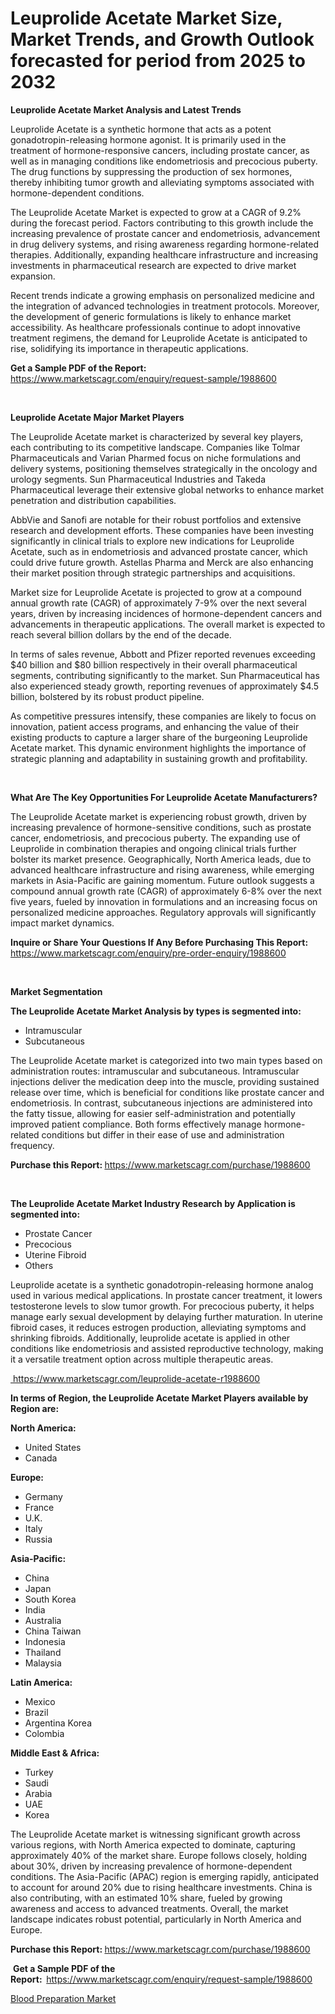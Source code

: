 <p><h1>Leuprolide Acetate Market Size, Market Trends, and Growth Outlook forecasted for period from 2025 to 2032</h1></p><p><strong>Leuprolide Acetate Market Analysis and Latest Trends</strong></p>
<p><p>Leuprolide Acetate is a synthetic hormone that acts as a potent gonadotropin-releasing hormone agonist. It is primarily used in the treatment of hormone-responsive cancers, including prostate cancer, as well as in managing conditions like endometriosis and precocious puberty. The drug functions by suppressing the production of sex hormones, thereby inhibiting tumor growth and alleviating symptoms associated with hormone-dependent conditions.</p><p>The Leuprolide Acetate Market is expected to grow at a CAGR of 9.2% during the forecast period. Factors contributing to this growth include the increasing prevalence of prostate cancer and endometriosis, advancement in drug delivery systems, and rising awareness regarding hormone-related therapies. Additionally, expanding healthcare infrastructure and increasing investments in pharmaceutical research are expected to drive market expansion. </p><p>Recent trends indicate a growing emphasis on personalized medicine and the integration of advanced technologies in treatment protocols. Moreover, the development of generic formulations is likely to enhance market accessibility. As healthcare professionals continue to adopt innovative treatment regimens, the demand for Leuprolide Acetate is anticipated to rise, solidifying its importance in therapeutic applications.</p></p>
<p><strong>Get a Sample PDF of the Report:&nbsp;</strong> <a href="https://www.marketscagr.com/enquiry/request-sample/1988600?utm_campaign=2987&utm_medium=2&utm_source=Github&utm_content=ia&utm_term=08032025&utm_id=leuprolide-acetate">https://www.marketscagr.com/enquiry/request-sample/1988600</a></p>
<p>&nbsp;</p>
<p><strong>Leuprolide Acetate Major Market Players</strong></p>
<p><p>The Leuprolide Acetate market is characterized by several key players, each contributing to its competitive landscape. Companies like Tolmar Pharmaceuticals and Varian Pharmed focus on niche formulations and delivery systems, positioning themselves strategically in the oncology and urology segments. Sun Pharmaceutical Industries and Takeda Pharmaceutical leverage their extensive global networks to enhance market penetration and distribution capabilities.</p><p>AbbVie and Sanofi are notable for their robust portfolios and extensive research and development efforts. These companies have been investing significantly in clinical trials to explore new indications for Leuprolide Acetate, such as in endometriosis and advanced prostate cancer, which could drive future growth. Astellas Pharma and Merck are also enhancing their market position through strategic partnerships and acquisitions.</p><p>Market size for Leuprolide Acetate is projected to grow at a compound annual growth rate (CAGR) of approximately 7-9% over the next several years, driven by increasing incidences of hormone-dependent cancers and advancements in therapeutic applications. The overall market is expected to reach several billion dollars by the end of the decade.</p><p>In terms of sales revenue, Abbott and Pfizer reported revenues exceeding $40 billion and $80 billion respectively in their overall pharmaceutical segments, contributing significantly to the market. Sun Pharmaceutical has also experienced steady growth, reporting revenues of approximately $4.5 billion, bolstered by its robust product pipeline.</p><p>As competitive pressures intensify, these companies are likely to focus on innovation, patient access programs, and enhancing the value of their existing products to capture a larger share of the burgeoning Leuprolide Acetate market. This dynamic environment highlights the importance of strategic planning and adaptability in sustaining growth and profitability.</p></p>
<p>&nbsp;</p>
<p><strong>What Are The Key Opportunities For Leuprolide Acetate Manufacturers?</strong></p>
<p><p>The Leuprolide Acetate market is experiencing robust growth, driven by increasing prevalence of hormone-sensitive conditions, such as prostate cancer, endometriosis, and precocious puberty. The expanding use of Leuprolide in combination therapies and ongoing clinical trials further bolster its market presence. Geographically, North America leads, due to advanced healthcare infrastructure and rising awareness, while emerging markets in Asia-Pacific are gaining momentum. Future outlook suggests a compound annual growth rate (CAGR) of approximately 6-8% over the next five years, fueled by innovation in formulations and an increasing focus on personalized medicine approaches. Regulatory approvals will significantly impact market dynamics.</p></p>
<p><strong>Inquire or Share Your Questions If Any Before Purchasing This Report:</strong> <a href="https://www.marketscagr.com/enquiry/pre-order-enquiry/1988600?utm_campaign=2987&utm_medium=2&utm_source=Github&utm_content=ia&utm_term=08032025&utm_id=leuprolide-acetate">https://www.marketscagr.com/enquiry/pre-order-enquiry/1988600</a></p>
<p>&nbsp;</p>
<p><strong>Market Segmentation</strong></p>
<p><strong>The Leuprolide Acetate Market Analysis by types is segmented into:</strong></p>
<p><ul><li>Intramuscular</li><li>Subcutaneous</li></ul></p>
<p><p>The Leuprolide Acetate market is categorized into two main types based on administration routes: intramuscular and subcutaneous. Intramuscular injections deliver the medication deep into the muscle, providing sustained release over time, which is beneficial for conditions like prostate cancer and endometriosis. In contrast, subcutaneous injections are administered into the fatty tissue, allowing for easier self-administration and potentially improved patient compliance. Both forms effectively manage hormone-related conditions but differ in their ease of use and administration frequency.</p></p>
<p><strong>Purchase this Report:&nbsp;</strong><a href="https://www.marketscagr.com/purchase/1988600?utm_campaign=2987&utm_medium=2&utm_source=Github&utm_content=ia&utm_term=08032025&utm_id=leuprolide-acetate">https://www.marketscagr.com/purchase/1988600</a></p>
<p>&nbsp;</p>
<p><strong>The Leuprolide Acetate Market Industry Research by Application is segmented into:</strong></p>
<p><ul><li>Prostate Cancer</li><li>Precocious</li><li>Uterine Fibroid</li><li>Others</li></ul></p>
<p><p>Leuprolide acetate is a synthetic gonadotropin-releasing hormone analog used in various medical applications. In prostate cancer treatment, it lowers testosterone levels to slow tumor growth. For precocious puberty, it helps manage early sexual development by delaying further maturation. In uterine fibroid cases, it reduces estrogen production, alleviating symptoms and shrinking fibroids. Additionally, leuprolide acetate is applied in other conditions like endometriosis and assisted reproductive technology, making it a versatile treatment option across multiple therapeutic areas.</p></p>
<p><a href="https://www.marketscagr.com/leuprolide-acetate-r1988600?utm_campaign=2987&utm_medium=2&utm_source=Github&utm_content=ia&utm_term=08032025&utm_id=leuprolide-acetate">&nbsp;https://www.marketscagr.com/leuprolide-acetate-r1988600</a></p>
<p><strong>In terms of Region, the Leuprolide Acetate Market Players available by Region are:</strong></p>
<p>
    <p> <strong> North America: </strong>
        <ul>
            <li>United States</li>
            <li>Canada</li>
        </ul>
        </p> 
    <p> <strong> Europe: </strong>
        <ul>
            <li>Germany</li>
            <li>France</li>
            <li>U.K.</li>
            <li>Italy</li>
            <li>Russia</li>
        </ul>
        </p> 
    <p> <strong> Asia-Pacific: </strong>
        <ul>
            <li>China</li>
            <li>Japan</li>
            <li>South Korea</li>
            <li>India</li>
            <li>Australia</li>
            <li>China Taiwan</li>
            <li>Indonesia</li>
            <li>Thailand</li>
            <li>Malaysia</li>
        </ul>
        </p> 
    <p> <strong> Latin America: </strong>
        <ul>
            <li>Mexico</li>
            <li>Brazil</li>
            <li>Argentina Korea</li>
            <li>Colombia</li>
        </ul>
        </p> 
    <p> <strong> Middle East & Africa: </strong>
        <ul>
            <li>Turkey</li>
            <li>Saudi</li>
            <li>Arabia</li>
            <li>UAE</li>
            <li>Korea</li>
        </ul>
    </p>
    </p>
<p><p>The Leuprolide Acetate market is witnessing significant growth across various regions, with North America expected to dominate, capturing approximately 40% of the market share. Europe follows closely, holding about 30%, driven by increasing prevalence of hormone-dependent conditions. The Asia-Pacific (APAC) region is emerging rapidly, anticipated to account for around 20% due to rising healthcare investments. China is also contributing, with an estimated 10% share, fueled by growing awareness and access to advanced treatments. Overall, the market landscape indicates robust potential, particularly in North America and Europe.</p></p>
<p><strong>Purchase this Report: </strong><a href="https://www.marketscagr.com/purchase/1988600?utm_campaign=2987&utm_medium=2&utm_source=Github&utm_content=ia&utm_term=08032025&utm_id=leuprolide-acetate">https://www.marketscagr.com/purchase/1988600</a></p>
<p>&nbsp;<strong>Get a Sample PDF of the Report:&nbsp;&nbsp;</strong><a href="https://www.marketscagr.com/enquiry/request-sample/1988600?utm_campaign=2987&utm_medium=2&utm_source=Github&utm_content=ia&utm_term=08032025&utm_id=leuprolide-acetate">https://www.marketscagr.com/enquiry/request-sample/1988600</a></p>
<p><strong></strong></p>
<p><p><a href="https://github.com/memorirummy/Market-Research-Report-List-1/blob/main/blood-preparation-market.md?utm_campaign=2987&utm_medium=2&utm_source=Github&utm_content=ia&utm_term=08032025&utm_id=leuprolide-acetate">Blood Preparation Market</a></p></p>